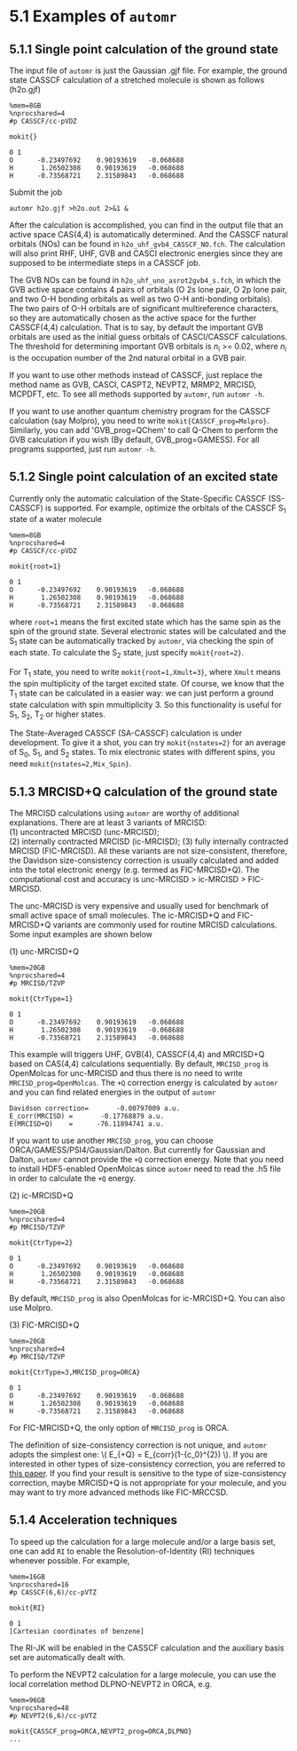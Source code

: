 # 5.1 Examples of `automr`

## 5.1.1 Single point calculation of the ground state
The input file of `automr` is just the Gaussian .gjf file. For example, the ground state CASSCF calculation of a stretched molecule is shown as follows (h2o.gjf)
```
%mem=8GB
%nprocshared=4
#p CASSCF/cc-pVDZ

mokit{}

0 1
O      -0.23497692    0.90193619   -0.068688
H       1.26502308    0.90193619   -0.068688
H      -0.73568721    2.31589843   -0.068688

```

Submit the job
```
automr h2o.gjf >h2o.out 2>&1 &
```
After the calculation is accomplished, you can find in the output file that an active space CAS(4,4) is automatically determined. And the CASSCF natural orbitals (NOs) can be found in `h2o_uhf_gvb4_CASSCF_NO.fch`. The calculation will also print RHF, UHF, GVB and CASCI electronic energies since they are supposed to be intermediate steps in a CASSCF job.

The GVB NOs can be found in `h2o_uhf_uno_asrot2gvb4_s.fch`, in which the GVB active space contains 4 pairs of orbitals (O 2s lone pair, O 2p lone pair, and two O-H bonding orbitals as well as two O-H anti-bonding orbitals). The two pairs of O-H orbitals are of significant multireference characters, so they are automatically chosen as the active space for the further CASSCF(4,4) calculation. That is to say, by default the important GVB orbitals are used as the initial guess orbitals of CASCI/CASSCF calculations. The threshold for determining important GVB orbitals is *n*<sub>i</sub> >= 0.02, where *n*<sub>i</sub> is the occupation number of the 2nd natural orbital in a GVB pair.

If you want to use other methods instead of CASSCF, just replace the method name as GVB, CASCI, CASPT2, NEVPT2, MRMP2, MRCISD, MCPDFT, etc. To see all methods supported by `automr`, run `automr -h`.

If you want to use another quantum chemistry program for the CASSCF calculation (say Molpro), you need to write `mokit{CASSCF_prog=Molpro}`. Similarly, you can add 'GVB_prog=QChem' to call Q-Chem to perform the GVB calculation if you wish (By default, GVB_prog=GAMESS). For all programs supported, just run `automr -h`.

## 5.1.2 Single point calculation of an excited state
Currently only the automatic calculation of the State-Specific CASSCF (SS-CASSCF) is supported. For example, optimize the orbitals of the CASSCF S<sub>1</sub> state of a water molecule
```
%mem=8GB
%nprocshared=4
#p CASSCF/cc-pVDZ

mokit{root=1}

0 1
O      -0.23497692    0.90193619   -0.068688
H       1.26502308    0.90193619   -0.068688
H      -0.73568721    2.31589843   -0.068688

```

where `root=1` means the first excited state which has the same spin as the spin of the ground state. Several electronic states will be calculated and the S<sub>1</sub> state can be automatically tracked by `automr`, via checking the spin of each state. To calculate the S<sub>2</sub>  state, just specify `mokit{root=2}`.

For T<sub>1</sub> state, you need to write `mokit{root=1,Xmult=3}`, where `Xmult` means the spin multiplicity of the target excited state. Of course, we know that the T<sub>1</sub> state can be calculated in a easier way: we can just perform a ground state calculation with spin mmultiplicity 3. So this functionality is useful for S<sub>1</sub>, S<sub>2</sub>, T<sub>2</sub> or higher states.

The State-Averaged CASSCF (SA-CASSCF) calculation is under development. To give it a shot, you can try `mokit{nstates=2}` for an average of S<sub>0</sub>, S<sub>1</sub>, and S<sub>2</sub> states. To mix electronic states with different spins, you need `mokit{nstates=2,Mix_Spin}`.

## 5.1.3 MRCISD+Q calculation of the ground state
The MRCISD calculations using `automr` are worthy of additional explanations. There are at least 3 variants of MRCISD:  
(1) uncontracted MRCISD (unc-MRCISD);  
(2) internally contracted MRCISD (ic-MRCISD); 
(3) fully internally contracted MRCISD (FIC-MRCISD).
All these variants are not size-consistent, therefore, the Davidson size-consistency correction is usually calculated and added into the total electronic energy (e.g. termed as FIC-MRCISD+Q). The computational cost and accuracy is unc-MRCISD > ic-MRCISD > FIC-MRCISD.

The unc-MRCISD is very expensive and usually used for benchmark of small active space of small molecules. The ic-MRCISD+Q and FIC-MRCISD+Q variants are commonly used for routine MRCISD calculations. Some input examples are shown below

(1) unc-MRCISD+Q
```
%mem=20GB
%nprocshared=4
#p MRCISD/TZVP

mokit{CtrType=1}

0 1
O      -0.23497692    0.90193619   -0.068688
H       1.26502308    0.90193619   -0.068688
H      -0.73568721    2.31589843   -0.068688

```

This example will triggers UHF, GVB(4), CASSCF(4,4) and MRCISD+Q based on CAS(4,4) calculations sequentially. By default, `MRCISD_prog` is OpenMolcas for unc-MRCISD and thus there is no need to write `MRCISD_prog=OpenMolcas`. The `+Q` correction energy is calculated by `automr` and you can find related energies in the output of `automr`
```
Davidson correction=       -0.00797009 a.u.
E_corr(MRCISD) =       -0.17768879 a.u.
E(MRCISD+Q)    =      -76.11894741 a.u.
```

If you want to use another `MRCISD_prog`, you can choose ORCA/GAMESS/PSI4/Gaussian/Dalton. But currently for Gaussian and Dalton, `automr` cannot provide the `+Q` correction energy. Note that you need to install HDF5-enabled OpenMolcas since `automr` need to read the .h5 file in order to calculate the `+Q` energy.

(2) ic-MRCISD+Q
```
%mem=20GB
%nprocshared=4
#p MRCISD/TZVP

mokit{CtrType=2}

0 1
O      -0.23497692    0.90193619   -0.068688
H       1.26502308    0.90193619   -0.068688
H      -0.73568721    2.31589843   -0.068688

```

By default, `MRCISD_prog` is also OpenMolcas for ic-MRCISD+Q. You can also use Molpro.

(3) FIC-MRCISD+Q
```
%mem=20GB
%nprocshared=4
#p MRCISD/TZVP

mokit{CtrType=3,MRCISD_prog=ORCA}

0 1
O      -0.23497692    0.90193619   -0.068688
H       1.26502308    0.90193619   -0.068688
H      -0.73568721    2.31589843   -0.068688

```
For FIC-MRCISD+Q, the only option of `MRCISD_prog` is ORCA.

The definition of size-consistency correction is not unique, and `automr` adopts the simplest one: \\( E_{+Q} = E_{corr}(1-{c_0}^{2}) \\). If you are interested in other types of size-consistency correction, you are referred to [this paper](https://doi.org/10.1039/C2CP23757A). If you find your result is sensitive to the type of size-consistency correction, maybe MRCISD+Q is not appropriate for your molecule, and you may want to try more advanced methods like FIC-MRCCSD.

## 5.1.4 Acceleration techniques
To speed up the calculation for a large molecule and/or a large basis set, one can add `RI` to enable the Resolution-of-Identity (RI) techniques whenever possible. For example,
```
%mem=16GB
%nprocshared=16
#p CASSCF(6,6)/cc-pVTZ

mokit{RI}

0 1
[Cartesian coordinates of benzene]
```
The RI-JK will be enabled in the CASSCF calculation and the auxiliary basis set are automatically dealt with.

To perform the NEVPT2 calculation for a large molecule, you can use the local correlation method DLPNO-NEVPT2 in ORCA, e.g.
```
%mem=96GB
%nprocshared=48
#p NEVPT2(6,6)/cc-pVTZ

mokit{CASSCF_prog=ORCA,NEVPT2_prog=ORCA,DLPNO}
...
```

